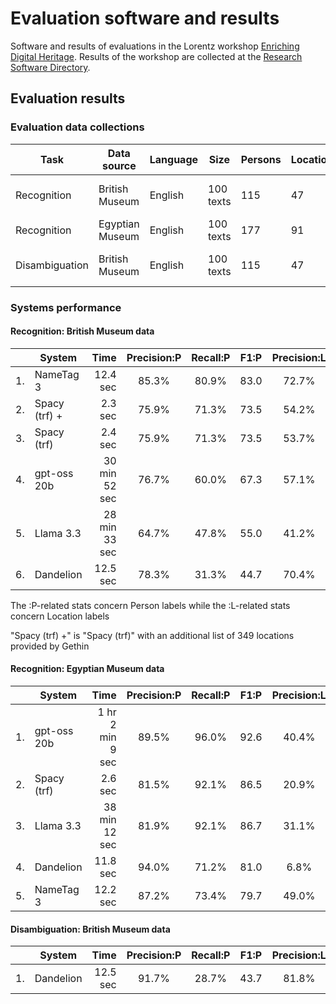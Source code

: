 # Evaluation software and results

Software and results of evaluations in the Lorentz workshop [Enriching Digital Heritage](https://www.lorentzcenter.nl/enriching-digital-heritage-with-llms-and-linked-open-data.html). Results of the workshop are collected at the [Research Software Directory](https://research-software-directory.org/projects/enriching-digital-heritage-with-llms-and-lod).

## Evaluation results

### Evaluation data collections

| Task | Data source | Language | Size | Persons | Locations | Topic |
| ---- | ----------- | -------- | ---- | ------- | --------- | ----- |
| Recognition | British Museum | English | 100 texts | 115 | 47 | European Renaissance art |
| Recognition | Egyptian Museum | English | 100 texts | 177 | 91 | Ancient Egypt |
| Disambiguation | British Museum | English | 100 texts | 115 | 47 | European Renaissance art |

### Systems performance

#### Recognition: British Museum data

|   | System | Time | Precision:P | Recall:P | F1:P | Precision:L | Recall:L | F1:L |
| - | ------ | ---: | :---------: | :------: | :--: | :---------: | :------: | :--: |
| 1. | NameTag 3 | 12.4 sec | 85.3% | 80.9% | 83.0 | 72.7% | 68.1% | 70.3 |
| 2. | Spacy (trf) + | 2.3 sec | 75.9% | 71.3% | 73.5 | 54.2% | 55.3% | 54.7 |
| 3. | Spacy (trf) | 2.4 sec | 75.9% | 71.3% | 73.5 | 53.7% | 46.8% | 50.0 |
| 4. | gpt-oss 20b | 30 min 52 sec | 76.7% | 60.0% | 67.3 | 57.1% | 34.0% | 42.6 |
| 5. | Llama 3.3 | 28 min 33 sec | 64.7% | 47.8% | 55.0 | 41.2% | 29.8% | 34.6 |
| 6. | Dandelion | 12.5 sec | 78.3% | 31.3% | 44.7 | 70.4% | 40.4% | 51.3 |

The :P-related stats concern Person labels while the :L-related stats concern Location labels

"Spacy (trf) +" is "Spacy (trf)" with an additional list of 349 locations provided by Gethin

#### Recognition: Egyptian Museum data

|   | System | Time | Precision:P | Recall:P | F1:P | Precision:L | Recall:L | F1:L |
| - | ------ | ---: | :---------: | :------: | :--: | :---------: | :------: | :--: |
| 1. | gpt-oss 20b | 1 hr 2 min 9 sec | 89.5% | 96.0% | 92.6 | 40.4% | 60.4% | 48.4 |
| 2. | Spacy (trf) | 2.6 sec | 81.5% | 92.1% | 86.5 | 20.9% | 20.9% | 20.9 |
| 3. | Llama 3.3 | 38 min 12 sec | 81.9% | 92.1% | 86.7 | 31.1% | 54.9% | 39.7 |
| 4. | Dandelion | 11.8 sec | 94.0% | 71.2% | 81.0 | 6.8% | 13.2% | 9.0 |
| 5. | NameTag 3 | 12.2 sec | 87.2% | 73.4% | 79.7 | 49.0% | 78.0% | 60.2 |

#### Disambiguation: British Museum data

|   | System | Time | Precision:P | Recall:P | F1:P | Precision:L | Recall:L | F1:L |
| - | ------ | ---: | :---------: | :------: | :--: | :---------: | :------: | :--: |
| 1. | Dandelion | 12.5 sec | 91.7% | 28.7% | 43.7 | 81.8% | 38.3% | 52.2 |
